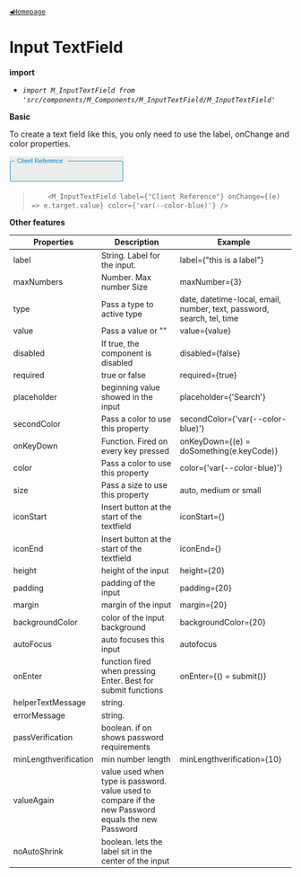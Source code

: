 [`◀️Homepage`](../../../README.md)

# **Input TextField** 


**import**
- *`import M_InputTextField from 'src/components/M_Components/M_InputTextField/M_InputTextField'`*

**Basic**

To create a text field like this, you only need to use the label, onChange and color properties.

![Alt text](../../../public/README/images/inputTextField.png)

>         <M_InputTextField label={"Client Reference"} onChange={(e) => e.target.value} color={'var(--color-blue)'} />

**Other features** 

| Properties            	| Description                                                                                           	| Example                                                                	|
|-----------------------	|-------------------------------------------------------------------------------------------------------	|------------------------------------------------------------------------	|
| label                 	| String. Label for the input.                                                                          	| label={"this is a label"}                                              	|
| maxNumbers            	| Number. Max number Size                                                                               	| maxNumber={3}                                                          	|
| type                  	| Pass a type to active type                                                                            	| date, datetime-local, email, number, text, password, search, tel, time 	|
| value                 	| Pass a value or ""                                                                                    	| value={value}                                                          	|
| disabled              	| If true, the component is disabled                                                                    	| disabled={false}                                                       	|
| required              	| true or false                                                                                         	| required={true}                                                        	|
| placeholder           	| beginning value showed in the input                                                                   	| placeholder={'Search'}                                                 	|
| secondColor           	| Pass a color to use this property                                                                     	| secondColor={'var(--color-blue)'}                                      	|
| onKeyDown             	| Function. Fired on every key pressed                                                                  	| onKeyDown={(e) = doSomething(e.keyCode)}                               	|
| color                 	| Pass a color to use this property                                                                     	| color={'var(--color-blue)'}                                            	|
| size                  	| Pass a size to use this property                                                                      	| auto, medium or small                                                  	|
| iconStart             	| Insert button at the start of the textfield                                                           	| iconStart={}                                                           	|
| iconEnd               	| Insert button at the start of the textfield                                                           	| iconEnd={}                                                             	|
| height                	| height of the input                                                                                   	| height={20}                                                            	|
| padding               	| padding of the input                                                                                  	| padding={20}                                                           	|
| margin                	| margin of the input                                                                                   	| margin={20}                                                            	|
| backgroundColor       	| color of the input background                                                                         	| backgroundColor={20}                                                   	|
| autoFocus             	| auto focuses this input                                                                               	| autofocus                                                              	|
| onEnter               	| function fired when pressing Enter. Best for submit functions                                         	| onEnter={() = submit()}                                                	|
| helperTextMessage     	| string.                                                                                               	|                                                                        	|
| errorMessage          	| string.                                                                                               	|                                                                        	|
| passVerification      	| boolean. if on shows password requirements                                                            	|                                                                        	|
| minLengthverification 	| min number length                                                                                     	| minLengthverification={10}                                             	|
| valueAgain            	|  value used when type is password.  value used to compare if the new Password equals the new Password 	|                                                                        	|
| noAutoShrink          	| boolean. lets the label sit in the center of the input                                                	|                                                                        	|
